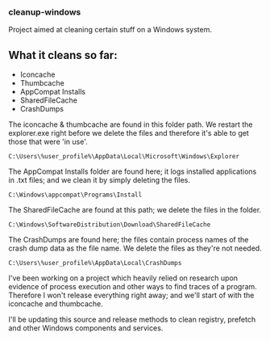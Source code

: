 ### cleanup-windows

Project aimed at cleaning certain stuff on a Windows system.

## What it cleans so far:

* Iconcache
* Thumbcache
* AppCompat Installs
* SharedFileCache
* CrashDumps

The iconcache & thumbcache are found in this folder path. We restart the explorer.exe right before we delete the files and therefore it's able to get those that were 'in use'.
```
C:\Users\%user_profile%\AppData\Local\Microsoft\Windows\Explorer
```

The AppCompat Installs folder are found here; it logs installed applications in .txt files; and we clean it by simply deleting the files.
```
C:\Windows\appcompat\Programs\Install
```

The SharedFileCache are found at this path; we delete the files in the folder.
```
C:\Windows\SoftwareDistribution\Download\SharedFileCache
```

The CrashDumps are found here; the files contain process names of the crash dump data as the file name. We delete the files as they're not needed.
```
C:\Users\%user_profile%\AppData\Local\CrashDumps
```

I've been working on a project which heavily relied on research upon evidence of process execution and other ways to find traces of a program. Therefore I won't release everything right away; and we'll start of with the iconcache and thumbcache.

I'll be updating this source and release methods to clean registry, prefetch and other Windows components and services.
